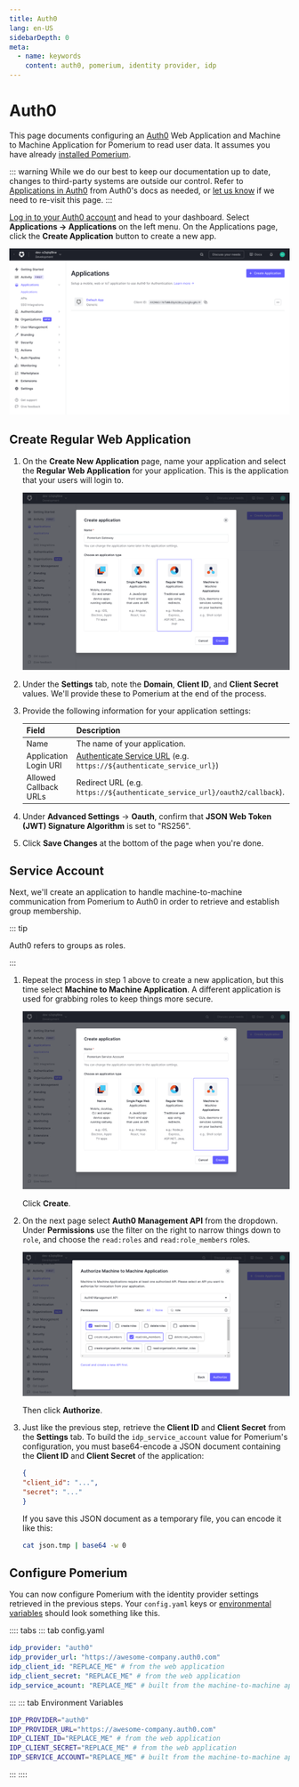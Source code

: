 ```yaml
---
title: Auth0
lang: en-US
sidebarDepth: 0
meta:
  - name: keywords
    content: auth0, pomerium, identity provider, idp
---
```


# Auth0

This page documents configuring an [Auth0] Web Application and Machine to Machine Application for Pomerium to read user data. It assumes you have already [installed Pomerium](/docs/install/readme.md).

::: warning
While we do our best to keep our documentation up to date, changes to third-party systems are outside our control. Refer to [Applications in Auth0](https://auth0.com/docs/applications) from Auth0's docs as needed, or [let us know](https://github.com/pomerium/pomerium/issues/new?assignees=&labels=&template=bug_report.md) if we need to re-visit this page.
:::

[Log in to your Auth0 account](https://manage.auth0.com/) and head to your dashboard. Select **Applications → Applications** on the left menu. On the Applications page, click the **Create Application** button to create a new app.

![Auth0 Applications Dashboard](./img/auth0/dashboard.png)

## Create Regular Web Application

1. On the **Create New Application** page, name your application and select the **Regular Web Application** for your application. This is the application that your users will login to.

   ![Auth0 Create Application Select Platform](./img/auth0/create.png)

1. Under the **Settings** tab, note the **Domain**, **Client ID**, and **Client Secret** values. We'll provide these to Pomerium at the end of the process.

1. Provide the following information for your application settings:

   | Field                        | Description                                                               |
   | ---------------------------- | ------------------------------------------------------------------------- |
   | Name                         | The name of your application.                                             |
   | Application Login URI        | [Authenticate Service URL] (e.g. `https://${authenticate_service_url}`)   |
   | Allowed Callback URLs        | Redirect URL (e.g. `https://${authenticate_service_url}/oauth2/callback`).|

1. Under **Advanced Settings** → **Oauth**, confirm that **JSON Web Token (JWT) Signature Algorithm** is set to "RS256".

1. Click **Save Changes** at the bottom of the page when you're done.

## Service Account

Next, we'll create an application to handle machine-to-machine communication from Pomerium to Auth0 in order to retrieve and establish group membership.

::: tip

Auth0 refers to groups as roles.

:::

1. Repeat the process in step 1 above to create a new application, but this time select **Machine to Machine Application**. A different application is used for grabbing roles to keep things more secure.

   ![Auth Create Application Select Service Account Platform](./img/auth0/create-m2m.png)

   Click **Create**.

1. On the next page select **Auth0 Management API** from the dropdown. Under **Permissions** use the filter on the right to narrow things down to `role`, and choose the `read:roles` and `read:role_members` roles.

   ![Auth0 Management API Scopes](./img/auth0/m2m-scopes.png)

   Then click **Authorize**.

1. Just like the previous step, retrieve the **Client ID** and **Client Secret** from the **Settings** tab. To build the `idp_service_account` value for Pomerium's configuration, you must base64-encode a JSON document containing the **Client ID** and **Client Secret** of the application:

   ```json
   {
   "client_id": "...",
   "secret": "..."
   }
   ```

   If you save this JSON document as a temporary file, you can encode it like this:

   ```bash
   cat json.tmp | base64 -w 0
   ```

## Configure Pomerium

You can now configure Pomerium with the identity provider settings retrieved in the previous steps. Your `config.yaml` keys or [environmental variables] should look something like this.

:::: tabs
::: tab config.yaml
```yaml
idp_provider: "auth0"
idp_provider_url: "https://awesome-company.auth0.com"
idp_client_id: "REPLACE_ME" # from the web application
idp_client_secret: "REPLACE_ME" # from the web application
idp_service_acount: "REPLACE_ME" # built from the machine-to-machine application, base64-encoded
```
:::
::: tab Environment Variables
```bash
IDP_PROVIDER="auth0"
IDP_PROVIDER_URL="https://awesome-company.auth0.com"
IDP_CLIENT_ID="REPLACE_ME" # from the web application
IDP_CLIENT_SECRET="REPLACE_ME" # from the web application
IDP_SERVICE_ACCOUNT="REPLACE_ME" # built from the machine-to-machine application, base64-encoded
```
:::
::::

[Auth0]: https://auth0.com/
[authenticate service url]: /reference/readme.md#authenticate-service-url
[environmental variables]: https://en.wikipedia.org/wiki/Environment_variable
